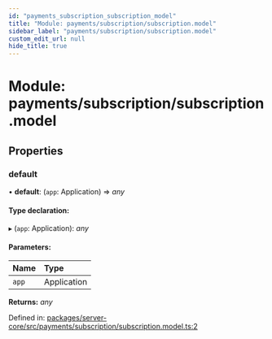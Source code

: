 ```yaml
---
id: "payments_subscription_subscription_model"
title: "Module: payments/subscription/subscription.model"
sidebar_label: "payments/subscription/subscription.model"
custom_edit_url: null
hide_title: true
---
```


# Module: payments/subscription/subscription.model

## Properties

### default

• **default**: (`app`: Application) => *any*

#### Type declaration:

▸ (`app`: Application): *any*

#### Parameters:

Name | Type |
:------ | :------ |
`app` | Application |

**Returns:** *any*

Defined in: [packages/server-core/src/payments/subscription/subscription.model.ts:2](https://github.com/xr3ngine/xr3ngine/blob/65dfcf39a/packages/server-core/src/payments/subscription/subscription.model.ts#L2)
